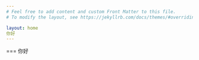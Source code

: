 ```yaml
---
# Feel free to add content and custom Front Matter to this file.
# To modify the layout, see https://jekyllrb.com/docs/themes/#overriding-theme-defaults

layout: home
你好
---
```


=== 你好

